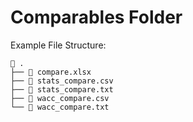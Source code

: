 # Comparables Folder

Example File Structure:
```
 .
├──  compare.xlsx
├──  stats_compare.csv
├──  stats_compare.txt
├──  wacc_compare.csv
└──  wacc_compare.txt
```
